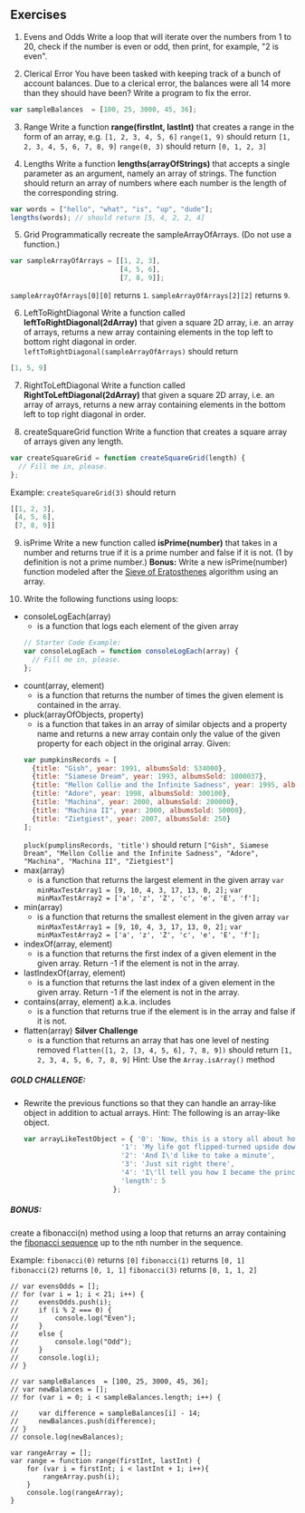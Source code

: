 ## Exercises


1. Evens and Odds
Write a loop that will iterate over the numbers from 1 to 20, check if the number is even or odd, then print, for example, "2 is even".

2. Clerical Error
You have been tasked with keeping track of a bunch of account balances. Due to a clerical error, the balances were all 14 more than they should have been?
Write a program to fix the error.
```js
var sampleBalances  = [100, 25, 3000, 45, 36];
```
3. Range
Write a function **range(firstInt, lastInt)** that creates a range in the form of an array, e.g. ```[1, 2, 3, 4, 5, 6]```
```range(1, 9)``` should return ```[1, 2, 3, 4, 5, 6, 7, 8, 9]```
```range(0, 3)``` should return ```[0, 1, 2, 3]```

4. Lengths
Write a function **lengths(arrayOfStrings)** that accepts a single parameter as an argument, namely an array of strings. The function should return an array of numbers where each number is the length of the corresponding string.
```javascript
var words = ["hello", "what", "is", "up", "dude"];
lengths(words); // should return [5, 4, 2, 2, 4]
```
5. Grid
Programmatically recreate the sampleArrayOfArrays. (Do not use a function.)
```javascript
var sampleArrayOfArrays = [[1, 2, 3],
                           [4, 5, 6],
                           [7, 8, 9]];
```
```sampleArrayOfArrays[0][0]``` returns ```1```.
```sampleArrayOfArrays[2][2]``` returns ```9```.

6. LeftToRightDiagonal
Write a function called **leftToRightDiagonal(2dArray)** that given a square 2D array, i.e. an array of arrays, returns a new array containing elements in the top left to bottom right diagonal in order.
```leftToRightDiagonal(sampleArrayOfArrays)``` should return
```javascript
[1, 5, 9]
```

7. RightToLeftDiagonal
Write a function called **RightToLeftDiagonal(2dArray)** that given a square 2D array, i.e. an array of arrays, returns a new array containing elements in the bottom left to top right diagonal in order.

8. createSquareGrid function
Write a function that creates a square array of arrays given any length.
```javascript
var createSquareGrid = function createSquareGrid(length) {
  // Fill me in, please.
};
```
Example: ```createSquareGrid(3)``` should return
```javascript
[[1, 2, 3],
 [4, 5, 6],
 [7, 8, 9]]
```
9. isPrime
Write a new function called **isPrime(number)** that takes in a number and returns true if it is a prime number and false if it is not. (1 by definition is not a prime number.)
**Bonus:** Write a new isPrime(number) function modeled after the [Sieve of Eratosthenes](https://en.wikipedia.org/wiki/Sieve_of_Eratosthenes) algorithm using an array.

10. Write the following functions using loops:

* consoleLogEach(array)
    * is a function that logs each element of the given array
    ```javascript
    // Starter Code Example:
    var consoleLogEach = function consoleLogEach(array) {
      // Fill me in, please.
    };
    ```
* count(array, element)
    * is a function that returns the number of times the given element is contained in the array.
* pluck(arrayOfObjects, property)
    * is a function that takes in an array of similar objects and a property name and returns a new array contain only the value of the given property for each object in the original array.
    Given:
    ```javascript
    var pumpkinsRecords = [
      {title: "Gish", year: 1991, albumsSold: 534000},
      {title: "Siamese Dream", year: 1993, albumsSold: 1000037},
      {title: "Mellon Collie and the Infinite Sadness", year: 1995, albumsSold: 1000500},
      {title: "Adore", year: 1998, albumsSold: 300100},
      {title: "Machina", year: 2000, albumsSold: 200000},
      {title: "Machina II", year: 2000, albumsSold: 50000},
      {title: "Zietgiest", year: 2007, albumsSold: 250}
    ];
    ```
    ```pluck(pumplinsRecords, 'title')``` should return
    ```["Gish", Siamese Dream", "Mellon Collie and the Infinite Sadness", "Adore", "Machina", "Machina II", "Zietgiest"]```
* max(array)
    * is a function that returns the largest element in the given array
    ```var minMaxTestArray1 = [9, 10, 4, 3, 17, 13, 0, 2];```
    ```var minMaxTestArray2 = ['a', 'z', 'Z', 'c', 'e', 'E', 'f'];```
* min(array)
    * is a function that returns the smallest element in the given array
    ```var minMaxTestArray1 = [9, 10, 4, 3, 17, 13, 0, 2];```
    ```var minMaxTestArray2 = ['a', 'z', 'Z', 'c', 'e', 'E', 'f'];```
* indexOf(array, element)
    * is a function that returns the first index of a given element in the given array. Return -1 if the element is not in the array.
* lastIndexOf(array, element)
    * is a function that returns the last index of a given element in the given array. Return -1 if the element is not in the array.
* contains(array, element) a.k.a. includes
    * is a function that returns true if the element is in the array and false if it is not.
* flatten(array) **Silver Challenge**
    * is a function that returns an array that has one level of nesting removed
    ```flatten([1, 2, [3, 4, 5, 6], 7, 8, 9])``` should return
    ```[1, 2, 3, 4, 5, 6, 7, 8, 9]```
    Hint: Use the ```Array.isArray()``` method


##### GOLD CHALLENGE:

* Rewrite the previous functions so that they can handle an array-like object in addition to actual arrays.
    Hint: The following is an array-like object.
    ```javascript
    var arrayLikeTestObject = { '0': 'Now, this is a story all about how',
                            '1': 'My life got flipped-turned upside down',
                            '2': 'And I\'d like to take a minute',
                            '3': 'Just sit right there',
                            '4': 'I\'ll tell you how I became the prince of a town called Bel Air',
                            'length': 5
                          };
    ```

##### BONUS:
create a fibonacci(n) method using a loop that returns an array containing the [fibonacci sequence](https://en.wikipedia.org/wiki/Fibonacci_number) up to the nth number in the sequence.

Example:
```fibonacci(0)``` returns ```[0]```
```fibonacci(1)``` returns ```[0, 1]```
```fibonacci(2)``` returns ```[0, 1, 1]```
```fibonacci(3)``` returns ```[0, 1, 1, 2]```


````
// var evensOdds = [];
// for (var i = 1; i < 21; i++) {
//     evensOdds.push(i);
//     if (i % 2 === 0) {
//         console.log("Even");
//     }
//     else {
//         console.log("Odd");
//     }
//     console.log(i);
// }

// var sampleBalances  = [100, 25, 3000, 45, 36];
// var newBalances = [];
// for (var i = 0; i < sampleBalances.length; i++) {

//     var difference = sampleBalances[i] - 14;
//     newBalances.push(difference);
// }
// console.log(newBalances);

var rangeArray = [];
var range = function range(firstInt, lastInt) {
    for (var i = firstInt; i < lastInt + 1; i++){
        rangeArray.push(i);
    }
    console.log(rangeArray);
}
````
